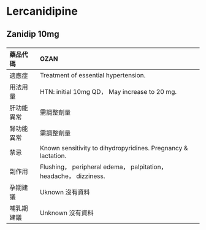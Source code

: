 # Lercanidipine

## Zanidip 10mg

##### 

| 藥品代碼   | OZAN                                                              |
|:-----------|:------------------------------------------------------------------|
| 適應症     | Treatment of essential hypertension.                              |
| 用法用量   | HTN: initial 10mg QD， May increase to 20 mg.                     |
| 肝功能異常 | 需調整劑量                                                        |
| 腎功能異常 | 需調整劑量                                                        |
| 禁忌       | Known sensitivity to dihydropyridines. Pregnancy & lactation.     |
| 副作用     | Flushing， peripheral edema， palpitation， headache， dizziness. |
| 孕期建議   | Uknown 沒有資料                                                   |
| 哺乳期建議 | Unknown 沒有資料                                                  |

